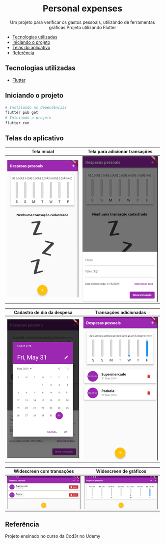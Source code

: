 <div align='center'>
<h1> Personal expenses </h1>
Um projeto para verificar os gastos pessoais, utilizando de ferramentas gráficas
Projeto utilizando Flutter

</div>

- [Tecnologias utilizadas](#tecnologias-utilizadas)
- [Iniciando o projeto](#iniciando-o-projeto)
- [Telas do aplicativo](#telas-do-aplicativo)
- [Referência](#referência)

## Tecnologias utilizadas
* [Flutter](https://docs.flutter.dev/)

## Iniciando o projeto
~~~ bash
# Instalando as dependências
flutter pub get
# Iniciando o projeto
flutter run
~~~

## Telas do aplicativo

| Tela inicial | Tela para adicionar transações |
|---|---|
| ![Imagem 1](./.git-assets/img1.png) | ![Imagem 2](./.git-assets/img2.png) |

| Cadastro de dia da despesa | Transações adicionadas |
|---|---|
| ![Imagem 1](./.git-assets/img3.png) | ![Imagem 2](./.git-assets/img4.png) |

| Widescreen com transações | Widescreen de gráficos |
|---|---|
| ![Imagem 1](./.git-assets/img5.png) | ![Imagem 2](./.git-assets/img6.png) |

## Referência
Projeto ensinado no curso da Cod3r no Udemy